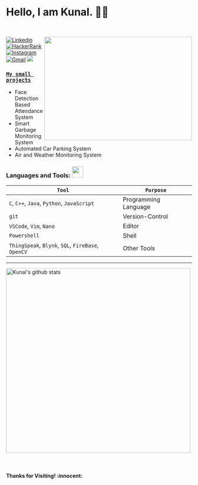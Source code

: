<!-- Greetings and Introduction -->
# Hello, I am Kunal. :wave::smiley:
<br>

<img align="right" width="400" height="280" src="https://github.com/abhisheknaiidu/abhisheknaiidu/blob/master/code.gif"></img>

<!-- Your badges -->
[![Linkedin](https://img.shields.io/badge/-Himanshu-blue?style=flat&logo=Linkedin&logoColor=white)](https://www.linkedin.com/in/kunal-bandooni5722f)
[![HackerRank](https://img.shields.io/badge/-Vicky_2000-islamicgreen?style=flat&logo=HackerRank&logoColor=black)](https://www.hackerrank.com/kbandooni1)
[![Instagram](https://img.shields.io/badge/-hmmmanshu-c13584?style=flat&labelColor=c13584&logo=instagram&logoColor=white)](https://www.instagram.com/lets_eatup_everything/)
[![Gmail](https://img.shields.io/badge/-hnegi12345-c14438?style=flat&logo=Gmail&logoColor=white)](mailto:kbandooni1@gmail.com)
![](https://komarev.com/ghpvc/?username=kunalbandooni&style=flat)


### [**`My small projects`**](https://github.com/kunalbandooni?tab=projects)<br>

- Face Detection Based Attendance System
- Smart Garbage Monitoring System
- Automated Car Parking System
- Air and Weather Monitoring System

 ### Languages and Tools: <img src="https://media.giphy.com/media/WUlplcMpOCEmTGBtBW/giphy.gif" width="30">
 `Tool` | `Purpose`
---|---
`C`, `C++`, `Java`, `Python`, `JavaScript`| Programming Language
`git` | Version-Control
`VSCode`, `Vim`, `Nano`| Editor
`Powershell`| Shell
`ThingSpeak`, `Blynk`, `SQL`, `FireBase`, `OpenCV`| Other Tools
---
 
<!-- GitHub README Stats -->
<p>
    <img width="500" height="auto" align="center" alt="Kunal's github stats" 
         src="https://github-readme-stats.vercel.app/api?username=kunalbandooni&show_icons=true&theme=algolia&count_private=true" />
    <br> <br> <br>
<h4 align="left"> Thanks for Visiting! :innocent:</h4> </p>
